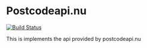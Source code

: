 Postcodeapi.nu
=============
[![Build Status](https://secure.travis-ci.org/jorns/PostcodeApiNu.png?branch=master)](https://next.travis-ci.org/jorns/PostcodeApiNu)

This is implements the api provided by postcodeapi.nu
